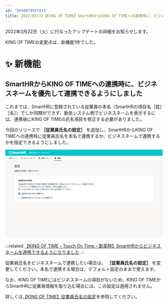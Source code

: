 ```yaml
---
id: '5050079937433'
title: 2022/03/22【KING OF TIME】SmartHRからKING OF TIMEへの連携時に、ビジネスネームを優先して連携できるようにしました
---
```

2022年3月22日（火）に行なったアップデートの詳細をお知らせします。

KING OF TIMEの変更点は、新機能1件でした。

# ✨ 新機能

## SmartHRからKING OF TIMEへの連携時に、ビジネスネームを優先して連携できるようにしました

これまでは、SmartHRに登録されている従業員の本名（SmartHRの項目名［姓］［名］）でしか同期ができず、勤怠システム側でビジネスネームを表示するには、連携後にKING OF TIMEの氏名項目を修正する必要がありました。

今回のリリースで **［従業員氏名の設定］** を追加し、SmartHRからKING OF TIMEへの連携時に従業員氏名を本名で連携するか、ビジネスネームで連携するかを指定できるようにしました。

![](./KING_OF_TIME___SmartHR____________.png)

:::related
[【KING OF TIME・Touch On Time・勤革時】SmartHRからビジネスネームを連携できるようになりました](https://smarthr.jp/update/34232)
:::

従業員氏名をビジネスネームで連携したい場合は、 **［従業員氏名の設定］** を変更してください。本名で連携する場合は、デフォルト設定のままで使えます。

なお、KING OF TIMEにはビジネスネームの項目がないため、KING OF TIMEからSmartHRに従業員情報を取り込む場合には、この設定は適用されません。

詳しくは[【KING OF TIME】従業員氏名の設定](https://knowledge.smarthr.jp/hc/ja/articles/4416625724697/)を参照してください。
